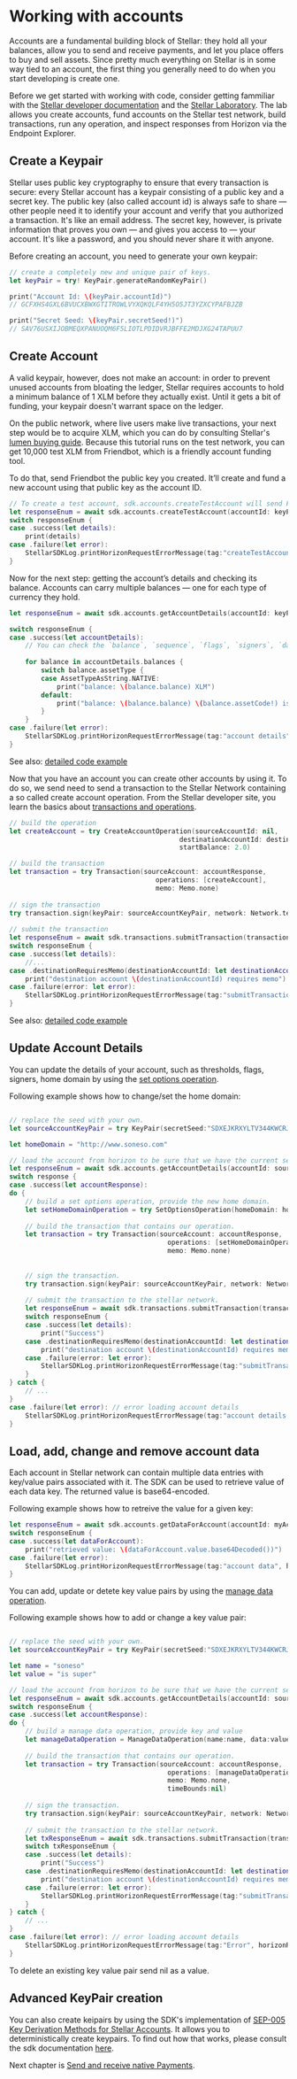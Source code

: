# Working with accounts

Accounts are a fundamental building block of Stellar: they hold all your balances, allow you to send and receive payments, and let you place offers to buy and sell assets. Since pretty much everything on Stellar is in some way tied to an account, the first thing you generally need to do when you start developing is create one. 

Before we get started with working with code, consider getting fammiliar with the [Stellar developer documentation](https://developers.stellar.org/) and the [Stellar Laboratory](https://laboratory.stellar.org/). The lab allows you create accounts, fund accounts on the Stellar test network, build transactions, run any operation, and inspect responses from Horizon via the Endpoint Explorer.

## Create a Keypair

Stellar uses public key cryptography to ensure that every transaction is secure: every Stellar account has a keypair consisting of a public key and a secret key. The public key (also called account id) is always safe to share — other people need it to identify your account and verify that you authorized a transaction. It's like an email address. The secret key, however, is private information that proves you own — and gives you access to — your account. It's like a password, and you should never share it with anyone.

Before creating an account, you need to generate your own keypair:

```swift
// create a completely new and unique pair of keys.
let keyPair = try! KeyPair.generateRandomKeyPair()

print("Account Id: \(keyPair.accountId)")
// GCFXHS4GXL6BVUCXBWXGTITROWLVYXQKQLF4YH5O5JT3YZXCYPAFBJZB

print("Secret Seed: \(keyPair.secretSeed!)")
// SAV76USXIJOBMEQXPANUOQM6F5LIOTLPDIDVRJBFFE2MDJXG24TAPUU7
```

## Create Account

A valid keypair, however, does not make an account: in order to prevent unused accounts from bloating the ledger, Stellar requires accounts to hold a minimum balance of 1 XLM before they actually exist. Until it gets a bit of funding, your keypair doesn't warrant space on the ledger.

On the public network, where live users make live transactions, your next step would be to acquire XLM, which you can do by consulting Stellar's [lumen buying guide](https://www.stellar.org/lumens/exchanges). Because this tutorial runs on the test network, you can get 10,000 test XLM from Friendbot, which is a friendly account funding tool.

To do that, send Friendbot the public key you created. It’ll create and fund a new account using that public key as the account ID.

```swift
// To create a test account, sdk.accounts.createTestAccount will send Friendbot the public key you created
let responseEnum = await sdk.accounts.createTestAccount(accountId: keyPair.accountId)
switch responseEnum {
case .success(let details):
    print(details)
case .failure(let error):
    StellarSDKLog.printHorizonRequestErrorMessage(tag:"createTestAccount", horizonRequestError: error)
}
```

Now for the next step: getting the account’s details and checking its balance. Accounts can carry multiple balances — one for each type of currency they hold.

```swift
let responseEnum = await sdk.accounts.getAccountDetails(accountId: keyPair.accountId)

switch responseEnum {
case .success(let accountDetails):
    // You can check the `balance`, `sequence`, `flags`, `signers`, `data` etc.
    
    for balance in accountDetails.balances {
        switch balance.assetType {
        case AssetTypeAsString.NATIVE:
            print("balance: \(balance.balance) XLM")
        default:
            print("balance: \(balance.balance) \(balance.assetCode!) issuer: \(balance.assetIssuer!)")
        }
    }
case .failure(let error):
    StellarSDKLog.printHorizonRequestErrorMessage(tag:"account details", horizonRequestError: error)
}
```

See also: [detailed code example](https://github.com/Soneso/stellar-ios-mac-sdk/blob/master/stellarsdk/stellarsdkTests/docs/QuickStartTest.swift#L92)

Now that you have an account you can create other accounts by using it. To do so, we send need to send a transaction to the Stellar Network containing a so called create account operation. From the Stellar developer site, you learn the basics about [transactions and operations](https://developers.stellar.org/docs/fundamentals-and-concepts/stellar-data-structures/operations-and-transactions#transactions).

```swift
// build the operation
let createAccount = try CreateAccountOperation(sourceAccountId: nil,
                                           destinationAccountId: destinationAccountId,
                                           startBalance: 2.0)

// build the transaction
let transaction = try Transaction(sourceAccount: accountResponse,
                                     operations: [createAccount],
                                     memo: Memo.none)
                                     
// sign the transaction
try transaction.sign(keyPair: sourceAccountKeyPair, network: Network.testnet)
                        
// submit the transaction
let responseEnum = await sdk.transactions.submitTransaction(transaction: transaction)
switch responseEnum {
case .success(let details):
    //...
case .destinationRequiresMemo(destinationAccountId: let destinationAccountId):
    print("destination account \(destinationAccountId) requires memo")
case .failure(error: let error):
    StellarSDKLog.printHorizonRequestErrorMessage(tag:"submitTransaction", horizonRequestError: error)
}
```

See also: [detailed code example](https://github.com/Soneso/stellar-ios-mac-sdk/blob/master/stellarsdk/stellarsdkTests/docs/QuickStartTest.swift#L37)

## Update Account Details

You can update the details of your account, such as thresholds, flags, signers, home domain by using the [set options operation](https://developers.stellar.org/docs/fundamentals-and-concepts/list-of-operations#set-options).

Following example shows how to change/set the home domain:

```swift

// replace the seed with your own.
let sourceAccountKeyPair = try KeyPair(secretSeed:"SDXEJKRXYLTV344KWCRJ4PXXXJVXKGK3UGESRWBWLDEWYO4S5OQ6VQ6I")

let homeDomain = "http://www.soneso.com"

// load the account from horizon to be sure that we have the current sequence number.
let responseEnum = await sdk.accounts.getAccountDetails(accountId: sourceAccountKeyPair.accountId)
switch response {
case .success(let accountResponse):
do {
    // build a set options operation, provide the new home domain.
    let setHomeDomainOperation = try SetOptionsOperation(homeDomain: homeDomain)
        
    // build the transaction that contains our operation.
    let transaction = try Transaction(sourceAccount: accountResponse,
                                        operations: [setHomeDomainOperation],
                                        memo: Memo.none)
        
        
    // sign the transaction.
    try transaction.sign(keyPair: sourceAccountKeyPair, network: Network.testnet)
        
    // submit the transaction to the stellar network.
    let responseEnum = await sdk.transactions.submitTransaction(transaction: transaction)
    switch responseEnum {
    case .success(let details):
        print("Success")
    case .destinationRequiresMemo(destinationAccountId: let destinationAccountId):
        print("destination account \(destinationAccountId) requires memo")
    case .failure(error: let error):
        StellarSDKLog.printHorizonRequestErrorMessage(tag:"submitTransaction", horizonRequestError: error)
    }
} catch {
    // ...
}
case .failure(let error): // error loading account details
    StellarSDKLog.printHorizonRequestErrorMessage(tag:"account details:", horizonRequestError: error)
}
```


## Load, add, change and remove account data

Each account in Stellar network can contain multiple data entries with key/value pairs associated with it. The SDK can be used to retrieve value of each data key. The returned value is base64-encoded.

Following example shows how to retreive the value for a given key:

```swift
let responseEnum = await sdk.accounts.getDataForAccount(accountId: myAcountId, key:"soneso")
switch responseEnum {
case .success(let dataForAccount):
    print("retrieved value: \(dataForAccount.value.base64Decoded())")
case .failure(let error):
    StellarSDKLog.printHorizonRequestErrorMessage(tag:"account data", horizonRequestError: error)
}
```

You can add, update or detete key value pairs by using the [manage data operation](https://developers.stellar.org/docs/fundamentals-and-concepts/list-of-operations#manage-data). 

Following example shows how to add or change a key value pair:

```swift

// replace the seed with your own.
let sourceAccountKeyPair = try KeyPair(secretSeed:"SDXEJKRXYLTV344KWCRJ4PXXXJVXKGK3UGESRWBWLDEWYO4S5OQ6VQ6I")

let name = "soneso"
let value = "is super"

// load the account from horizon to be sure that we have the current sequence number.
let responseEnum = await sdk.accounts.getAccountDetails(accountId: sourceAccountKeyPair.accountId)
switch responseEnum {
case .success(let accountResponse):
do {
    // build a manage data operation, provide key and value
    let manageDataOperation = ManageDataOperation(name:name, data:value.data(using: .utf8))
        
    // build the transaction that contains our operation.
    let transaction = try Transaction(sourceAccount: accountResponse,
                                        operations: [manageDataOperation],
                                        memo: Memo.none,
                                        timeBounds:nil)
                                            
    // sign the transaction.								  
    try transaction.sign(keyPair: sourceAccountKeyPair, network: Network.testnet)
        
    // submit the transaction to the stellar network.
    let txResponseEnum = await sdk.transactions.submitTransaction(transaction: transaction)
    switch txResponseEnum {
    case .success(let details):
        print("Success")
    case .destinationRequiresMemo(destinationAccountId: let destinationAccountId):
        print("destination account \(destinationAccountId) requires memo")
    case .failure(error: let error):
        StellarSDKLog.printHorizonRequestErrorMessage(tag:"submitTransaction", horizonRequestError: error)
    }
} catch {
    // ...
}
case .failure(let error): // error loading account details
    StellarSDKLog.printHorizonRequestErrorMessage(tag:"Error", horizonRequestError: error)
}
```

To delete an existing key value pair send nil as a value.

## Advanced KeyPair creation

You can also create keipairs by using the SDK's implementation of [SEP-005 Key Derivation Methods for Stellar Accounts](https://github.com/stellar/stellar-protocol/blob/master/ecosystem/sep-0005.md). It allows you to deterministically create keypairs. To find out how that works, please consult the sdk documentation [here](seps.md#key-derivation-methods-for-stellar-accounts---sep-0005).


Next chapter is [Send and receive native Payments](payments.md).
